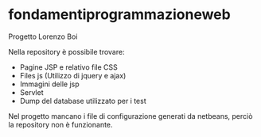 # fondamentiprogrammazioneweb
Progetto Lorenzo Boi

Nella repository è possibile trovare:
- Pagine JSP e relativo file CSS
- Files js (Utilizzo di jquery e ajax)
- Immagini delle jsp
- Servlet
- Dump del database utilizzato per i test


Nel progetto mancano i file di configurazione generati da netbeans, perciò la repository non è funzionante.
